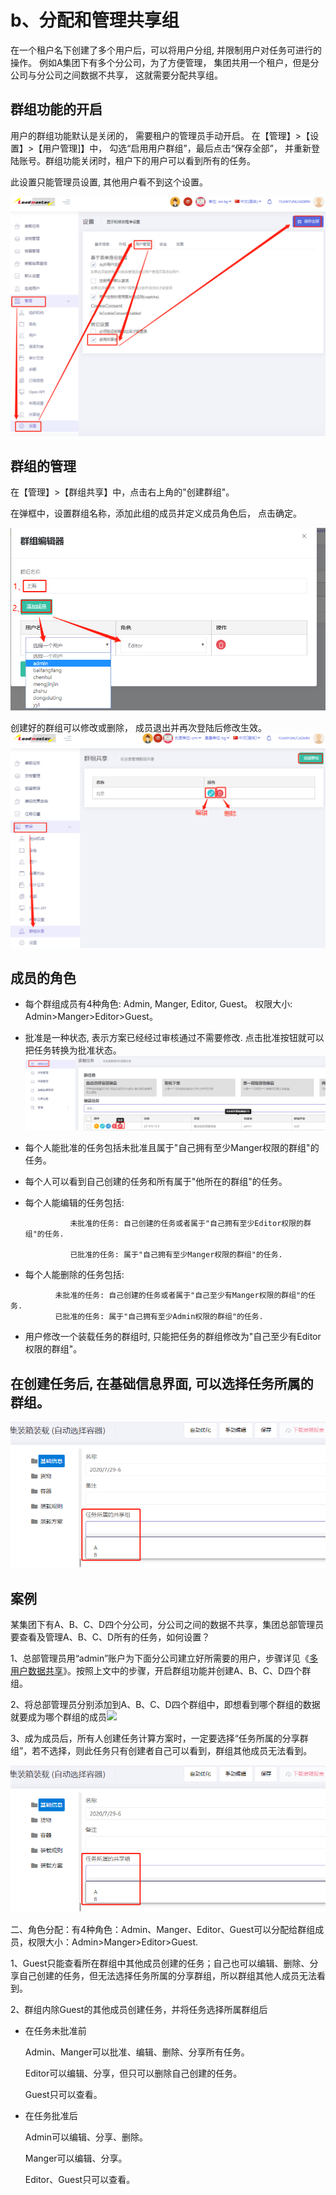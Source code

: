 # b、分配和管理共享组

在一个租户名下创建了多个用户后，可以将用户分组, 并限制用户对任务可进行的操作。 例如A集团下有多个分公司，为了方便管理， 集团共用一个租户，但是分公司与分公司之间数据不共享， 这就需要分配共享组。

## 群组功能的开启

用户的群组功能默认是关闭的， 需要租户的管理员手动开启。 在【管理】&gt;【设置】&gt;【用户管理\]】中， 勾选“启用用户群组”，最后点击“保存全部”， 并重新登陆账号。群组功能关闭时，租户下的用户可以看到所有的任务。

此设置只能管理员设置, 其他用户看不到这个设置。

![](../.gitbook/assets/wei-xin-jie-tu-20200729151241.png)

## 群组的管理

在【管理】&gt;【群组共享】中，点击右上角的"创建群组"。

在弹框中，设置群组名称，添加此组的成员并定义成员角色后， 点击确定。

![](../.gitbook/assets/867678998.png)

创建好的群组可以修改或删除， 成员退出并再次登陆后修改生效。![](../.gitbook/assets/5646455.png)

## 成员的角色

* 每个群组成员有4种角色: Admin, Manger, Editor, Guest。 权限大小: Admin&gt;Manger&gt;Editor&gt;Guest。
* 批准是一种状态, 表示方案已经经过审核通过不需要修改. 点击批准按钮就可以把任务转换为批准状态。![](../.gitbook/assets/456656import.png)
* 每个人能批准的任务包括未批准且属于"自己拥有至少Manger权限的群组"的任务。
* 每个人可以看到自己创建的任务和所有属于"他所在的群组"的任务。
* 每个人能编辑的任务包括:

  ```text
            未批准的任务: 自己创建的任务或者属于"自己拥有至少Editor权限的群组"的任务.

            已批准的任务: 属于"自己拥有至少Manger权限的群组"的任务.
  ```

* 每个人能删除的任务包括:

    

```text
          未批准的任务: 自己创建的任务或者属于"自己至少有Manger权限的群组"的任务.
          已批准的任务: 属于"自己拥有至少Admin权限的群组"的任务.  
```

* 用户修改一个装载任务的群组时, 只能把任务的群组修改为"自己至少有Editor权限的群组"。

## 在创建任务后, 在基础信息界面, 可以选择任务所属的群组。

![](../.gitbook/assets/wei-xin-jie-tu-20200729152420.png)

## 案例

某集团下有A、B、C、D四个分公司，分公司之间的数据不共享，集团总部管理员要查看及管理A、B、C、D所有的任务，如何设置？

1、总部管理员用“admin”账户为下面分公司建立好所需要的用户，步骤详见《[多用户数据共享](https://doc.zhuangxiang.com/tutorial/together%20land.html)》。按照上文中的步骤，开启群组功能并创建A、B、C、D四个群组。

2、将总部管理员分别添加到A、B、C、D四个群组中，即想看到哪个群组的数据就要成为哪个群组的成员![](https://github.com/loadmaster-inc/doc/tree/a57bfc4f602098b83a14d9899ca37e88e18e4334/.gitbook/assets/4985623232.png)

3、成为成员后，所有人创建任务计算方案时，一定要选择“任务所属的分享群组”，若不选择，则此任务只有创建者自己可以看到，群组其他成员无法看到。

![](../.gitbook/assets/wei-xin-jie-tu-20200729152420%20%281%29.png)

二、角色分配：有4种角色：Admin、Manger、Editor、Guest可以分配给群组成员，权限大小：Admin&gt;Manger&gt;Editor&gt;Guest.

1、Guest只能查看所在群组中其他成员创建的任务；自己也可以编辑、删除、分享自己创建的任务，但无法选择任务所属的分享群组，所以群组其他人成员无法看到。

2、群组内除Guest的其他成员创建任务，并将任务选择所属群组后

* 在任务未批准前

  Admin、Manger可以批准、编辑、删除、分享所有任务。

  Editor可以编辑、分享，但只可以删除自己创建的任务。

  Guest只可以查看。

* 在任务批准后

  Admin可以编辑、分享、删除。

  Manger可以编辑、分享。

  Editor、Guest只可以查看。

